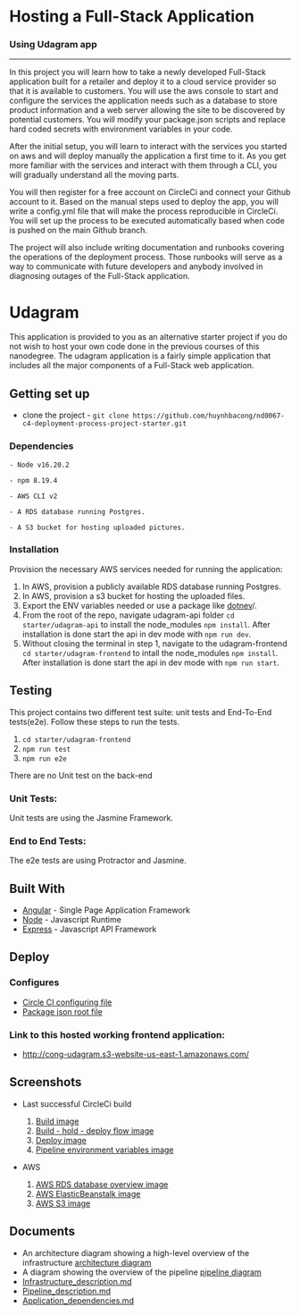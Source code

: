 # Hosting a Full-Stack Application

### Using Udagram app

---

In this project you will learn how to take a newly developed Full-Stack application built for a retailer and deploy it to a cloud service provider so that it is available to customers. You will use the aws console to start and configure the services the application needs such as a database to store product information and a web server allowing the site to be discovered by potential customers. You will modify your package.json scripts and replace hard coded secrets with environment variables in your code.

After the initial setup, you will learn to interact with the services you started on aws and will deploy manually the application a first time to it. As you get more familiar with the services and interact with them through a CLI, you will gradually understand all the moving parts.

You will then register for a free account on CircleCi and connect your Github account to it. Based on the manual steps used to deploy the app, you will write a config.yml file that will make the process reproducible in CircleCi. You will set up the process to be executed automatically based when code is pushed on the main Github branch.

The project will also include writing documentation and runbooks covering the operations of the deployment process. Those runbooks will serve as a way to communicate with future developers and anybody involved in diagnosing outages of the Full-Stack application.

# Udagram

This application is provided to you as an alternative starter project if you do not wish to host your own code done in the previous courses of this nanodegree. The udagram application is a fairly simple application that includes all the major components of a Full-Stack web application.

## Getting set up
- clone the project - `git clone https://github.com/huynhbacong/nd0067-c4-deployment-process-project-starter.git`

### Dependencies

```
- Node v16.20.2

- npm 8.19.4

- AWS CLI v2

- A RDS database running Postgres.

- A S3 bucket for hosting uploaded pictures.

```

### Installation

Provision the necessary AWS services needed for running the application:

1. In AWS, provision a publicly available RDS database running Postgres. <Place holder for link to classroom article>
1. In AWS, provision a s3 bucket for hosting the uploaded files. <Place holder for tlink to classroom article>
1. Export the ENV variables needed or use a package like [dotnev](https://www.npmjs.com/package/dotenv)/.
1. From the root of the repo, navigate udagram-api folder `cd starter/udagram-api` to install the node_modules `npm install`. After installation is done start the api in dev mode with `npm run dev`.
1. Without closing the terminal in step 1, navigate to the udagram-frontend `cd starter/udagram-frontend` to intall the node_modules `npm install`. After installation is done start the api in dev mode with `npm run start`.

## Testing

This project contains two different test suite: unit tests and End-To-End tests(e2e). Follow these steps to run the tests.

1. `cd starter/udagram-frontend`
1. `npm run test`
1. `npm run e2e`

There are no Unit test on the back-end

### Unit Tests:

Unit tests are using the Jasmine Framework.

### End to End Tests:

The e2e tests are using Protractor and Jasmine.

## Built With

- [Angular](https://angular.io/) - Single Page Application Framework
- [Node](https://nodejs.org) - Javascript Runtime
- [Express](https://expressjs.com/) - Javascript API Framework

## Deploy 
### Configures
- [Circle CI configuring file](.circleci/config.yml)
- [Package json root file](package.json)

### Link to this hosted working frontend application:
- http://cong-udagram.s3-website-us-east-1.amazonaws.com/

## Screenshots 
- Last successful CircleCi build 
    1. [Build image](screenshots/build-success.png)
    1. [Build - hold - deploy flow image](screenshots/build-hold-deploy.png)
    1. [Deploy image](screenshots/deploy-success.png)
    1. [Pipeline environment variables image](screenshots/pipeline-env-variables.png)

- AWS 
    1. [AWS RDS database overview image](screenshots/aws-rds-database-overview.png)
    1. [AWS ElasticBeanstalk image](screenshots/aws-eb-overview.png)
    1. [AWS S3 image](screenshots/aws-s3-overview.png)

## Documents
- An architecture diagram showing a high-level overview of the infrastructure [architecture diagram](docs/Udacity-highlevel-architecture.drawio)
- A diagram showing the overview of the pipeline [pipeline diagram](docs/pipeline-flow%20(1).drawio)
- [Infrastructure_description.md](docs/Infrastructure_description.md)
- [Pipeline_description.md](docs/Pipeline_description.md)
- [Application_dependencies.md](docs/Application_dependencies.md)